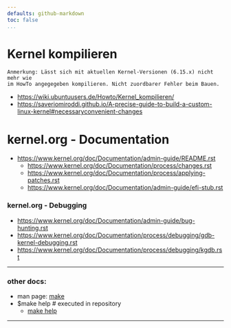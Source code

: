 ```yaml
---
defaults: github-markdown
toc: false
...
```


<!-- *********************************************************************** -->

# Kernel kompilieren
```
Anmerkung: Lässt sich mit aktuellen Kernel-Versionen (6.15.x) nicht mehr wie
im HowTo angegegeben kompilieren. Nicht zuordbarer Fehler beim Bauen.
```
- <https://wiki.ubuntuusers.de/Howto/Kernel_kompilieren/>
- <https://saveriomiroddi.github.io/A-precise-guide-to-build-a-custom-linux-kernel#necessaryconvenient-changes>

# kernel.org - Documentation
- <https://www.kernel.org/doc/Documentation/admin-guide/README.rst>
  - <https://www.kernel.org/doc/Documentation/process/changes.rst>
  - <https://www.kernel.org/doc/Documentation/process/applying-patches.rst>
  - <https://www.kernel.org/doc/Documentation/admin-guide/efi-stub.rst>

### kernel.org - Debugging
  - <https://www.kernel.org/doc/Documentation/admin-guide/bug-hunting.rst>
  - <https://www.kernel.org/doc/Documentation/process/debugging/gdb-kernel-debugging.rst>
  - <https://www.kernel.org/doc/Documentation/process/debugging/kgdb.rst>

********************************************************************************
### other docs:
- man page: [make](./man-make.txt)
- $make help # executed in repository
  - [make help](./make-help.txt)

********************************************************************************
